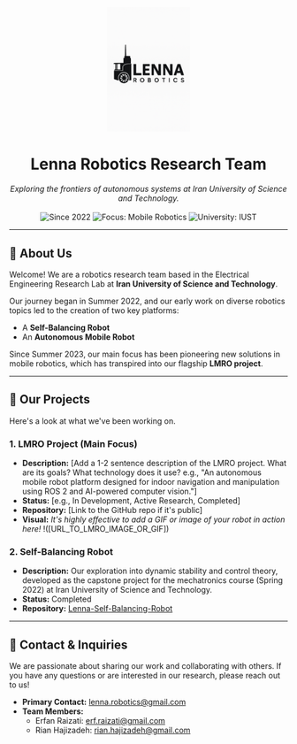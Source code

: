 <p align="center">
  <img src="https://github.com/Lenna-Robotics-Research-Lab/.github/blob/main/profile/images/Lenna%20Logo%202%20wb.png" alt="Lenna Robotics Logo" width="150"/>
</p>

<h1 align="center">
  Lenna Robotics Research Team
</h1>

<p align="center">
  <em>Exploring the frontiers of autonomous systems at Iran University of Science and Technology.</em>
  <br />
  <br />
  <img src="https://img.shields.io/badge/Since-2022-blue" alt="Since 2022">
  <img src="https://img.shields.io/badge/Focus-Mobile_Robotics-green" alt="Focus: Mobile Robotics">
  <img src="https://img.shields.io/badge/University-IUST-red" alt="University: IUST">
</p>

---

## 🤖 About Us

Welcome! We are a robotics research team based in the Electrical Engineering Research Lab at **Iran University of Science and Technology**.

Our journey began in Summer 2022, and our early work on diverse robotics topics led to the creation of two key platforms:
-   A **Self-Balancing Robot**
-   An **Autonomous Mobile Robot**

Since Summer 2023, our main focus has been pioneering new solutions in mobile robotics, which has transpired into our flagship **LMRO project**.

---

## 🚀 Our Projects

Here's a look at what we've been working on.

### 1. LMRO Project (Main Focus)
* **Description:** [Add a 1-2 sentence description of the LMRO project. What are its goals? What technology does it use? e.g., "An autonomous mobile robot platform designed for indoor navigation and manipulation using ROS 2 and AI-powered computer vision."]
* **Status:** [e.g., In Development, Active Research, Completed]
* **Repository:** [Link to the GitHub repo if it's public]
* **Visual:**
    *It's highly effective to add a GIF or image of your robot in action here!*
    !([URL_TO_LMRO_IMAGE_OR_GIF])

### 2. Self-Balancing Robot
* **Description:** Our exploration into dynamic stability and control theory, developed as the capstone project for the mechatronics course (Spring 2022) at Iran University of Science and Technology.
* **Status:** Completed
* **Repository:** [Lenna-Self-Balancing-Robot](https://github.com/Lenna-Robotics-Research-Lab/Lenna-Self-Balancing-Robot)

---

## 📧 Contact & Inquiries

We are passionate about sharing our work and collaborating with others. If you have any questions or are interested in our research, please reach out to us!

-   **Primary Contact:** [lenna.robotics@gmail.com](mailto:lenna.robotics@gmail.com)
-   **Team Members:**
    -   Erfan Raizati: [erf.raizati@gmail.com](mailto:erf.raizati@gmail.com)
    -   Rian Hajizadeh: [rian.hajizadeh@gmail.com](mailto:rian.hajizadeh@gmail.com)
